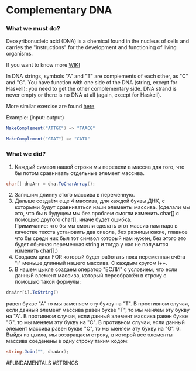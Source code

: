 # Complementary DNA

### What we must do?
Deoxyribonucleic acid (DNA) is a chemical found in the nucleus of cells and carries the "instructions" for the development and functioning of living organisms.

If you want to know more [WIKI](http://en.wikipedia.org/wiki/DNA)

In DNA strings, symbols "A" and "T" are complements of each other, as "C" and "G". You have function with one side of the DNA (string, except for Haskell); you need to get the other complementary side. DNA strand is never empty or there is no DNA at all (again, except for Haskell).

More similar exercise are found [here](http://rosalind.info/problems/list-view/)

Example: (input: output)
```cs
MakeComplement("ATTGC") => "TAACG"

MakeComplement("GTAT") => "CATA"
```

### What we did?
1. Каждый символ нашой строки мы перевели в массив для того, что бы потом сравнивать отдельные элемент массива.
```cs
char[] dnaArr = dna.ToCharArray();
```
2. Запишим длинну этого массива в переменную. 
3. Дальше создаём еще 4 массива, для каждой буквы ДНК, с которыми будут сравниваться наши элементы массива. (сделали мы это, что бы в будущем мы без проблем смогли изменить char[] с помощью другого char[], иначе будет ошибка. <br/>
Примичание: что бы мы смогли сделать этот массив нам надо в качестве текста установить два сивола, без разницы какие, главное что бы среди них был тот символ который нам нужен, без этого это будет обычная переменная string и тогда у нас не получится изменить char[].)
4. Создаем цикл FOR который будет работать пока переменная счёта "i" меньше длинный нашего массива. С каждым кругом i++. 
5. В нашем цыкле создаем оператор "ЕСЛИ" с условием, что если данный элемент массива, который переображён в строку с помощью такой формулы:
```cs
dnaArr[i].ToString()
```
равен букве "А" то мы заменяем эту букву на "Т". В простивном случаи, если данный элемент массива равен букве "Т", то мы меняем эту букву на "А". В противном случаи, если данный элемент массива равен букве "G", то мы меняем эту букву на "C". В противном случаи, если данный элемент массива равен букве "C", то мы меняем эту букву на "G".
6. Выйдя из цыкла, мы возвращаем строку, в которой все элементы массива соеденены в одну строку таким кодом:
```cs
string.Join("", dnaArr);
```

#FUNDAMENTALS #STRINGS

